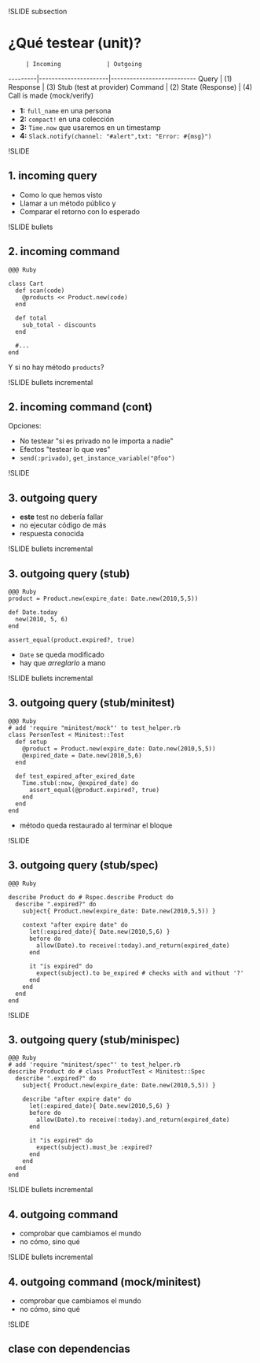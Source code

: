!SLIDE subsection

# ¿Qué testear (unit)?

         | Incoming             | Outgoing
---------|----------------------|---------------------------
 Query   | (1) Response         | (3) Stub (test at provider)
 Command | (2) State (Response) | (4) Call is made (mock/verify)

- **1:** `full_name` en una persona
- **2:** `compact!` en una colección
- **3:** `Time.now` que usaremos en un timestamp
- **4:** `Slack.notify(channel: "#alert",txt: "Error: #{msg}")`

!SLIDE

## 1. incoming query

- Como lo que hemos visto
- Llamar a un método público y
- Comparar el retorno con lo esperado

!SLIDE bullets
## 2. incoming command

    @@@ Ruby

    class Cart
      def scan(code)
        @products << Product.new(code)
      end

      def total
        sub_total - discounts
      end

      #...
    end

Y si no hay método `products`?

!SLIDE bullets incremental
## 2. incoming command (cont)

Opciones:

- No testear "si es privado no le importa a nadie"
- Efectos "testear lo que ves"
- `send(:privado)`, `get_instance_variable("@foo")`

!SLIDE
## 3. outgoing query

- **este** test no debería fallar
- no ejecutar código de más
- respuesta conocida

!SLIDE bullets incremental
## 3. outgoing query (stub)

    @@@ Ruby
    product = Product.new(expire_date: Date.new(2010,5,5))

    def Date.today
      new(2010, 5, 6)
    end

    assert_equal(product.expired?, true)

- `Date` se queda modificado
- hay que *arreglarlo* a mano

!SLIDE bullets incremental
## 3. outgoing query (stub/minitest)

    @@@ Ruby
    # add 'require "minitest/mock"' to test_helper.rb
    class PersonTest < Minitest::Test
      def setup
        @product = Product.new(expire_date: Date.new(2010,5,5))
        @expired_date = Date.new(2010,5,6)
      end

      def test_expired_after_exired_date
        Time.stub(:now, @expired_date) do
          assert_equal(@product.expired?, true)
        end
      end
    end

- método queda restaurado al terminar el bloque

!SLIDE
## 3. outgoing query (stub/spec)

    @@@ Ruby

    describe Product do # Rspec.describe Product do
      describe ".expired?" do
        subject{ Product.new(expire_date: Date.new(2010,5,5)) }

        context "after expire date" do
          let(:expired_date){ Date.new(2010,5,6) }
          before do
            allow(Date).to receive(:today).and_return(expired_date)
          end

          it "is expired" do
            expect(subject).to be_expired # checks with and without '?'
          end
        end
      end
    end

!SLIDE
## 3. outgoing query (stub/minispec)

    @@@ Ruby
    # add 'require "minitest/spec"' to test_helper.rb
    describe Product do # class ProductTest < Minitest::Spec
      describe ".expired?" do
        subject{ Product.new(expire_date: Date.new(2010,5,5)) }

        describe "after expire date" do
          let(:expired_date){ Date.new(2010,5,6) }
          before do
            allow(Date).to receive(:today).and_return(expired_date)
          end

          it "is expired" do
            expect(subject).must_be :expired?
          end
        end
      end
    end

!SLIDE bullets incremental
## 4. outgoing command

- comprobar que cambiamos el mundo
- no cómo, sino qué

!SLIDE bullets incremental
## 4. outgoing command (mock/minitest)

- comprobar que cambiamos el mundo
- no cómo, sino qué

!SLIDE

## clase con dependencias

~~~FILE:../examples/dep_one.rb:ruby~~~
